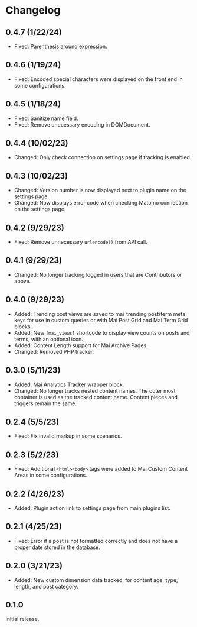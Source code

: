 # Changelog

## 0.4.7 (1/22/24)
* Fixed: Parenthesis around expression.

## 0.4.6 (1/19/24)
* Fixed: Encoded special characters were displayed on the front end in some configurations.

## 0.4.5 (1/18/24)
* Fixed: Sanitize name field.
* Fixed: Remove unecessary encoding in DOMDocument.

## 0.4.4 (10/02/23)
* Changed: Only check connection on settings page if tracking is enabled.

## 0.4.3 (10/02/23)
* Changed: Version number is now displayed next to plugin name on the settings page.
* Changed: Now displays error code when checking Matomo connection on the settings page.

## 0.4.2 (9/29/23)
* Fixed: Remove unnecessary `urlencode()` from API call.

## 0.4.1 (9/29/23)
* Changed: No longer tracking logged in users that are Contributors or above.

## 0.4.0 (9/29/23)
* Added: Trending post views are saved to mai_trending post/term meta keys for use in custom queries or with Mai Post Grid and Mai Term Grid blocks.
* Added: New `[mai_views]` shortcode to display view counts on posts and terms, with an optional icon.
* Added: Content Length support for Mai Archive Pages.
* Changed: Removed PHP tracker.

## 0.3.0 (5/11/23)
* Added: Mai Analytics Tracker wrapper block.
* Changed: No longer tracks nested content names. The outer most container is used as the tracked content name. Content pieces and triggers remain the same.

## 0.2.4 (5/5/23)
* Fixed: Fix invalid markup in some scenarios.

## 0.2.3 (5/2/23)
* Fixed: Additional `<html><body>` tags were added to Mai Custom Content Areas in some configurations.

## 0.2.2 (4/26/23)
* Added: Plugin action link to settings page from main plugins list.

## 0.2.1 (4/25/23)
* Fixed: Error if a post is not formatted correctly and does not have a proper date stored in the database.

## 0.2.0 (3/21/23)
* Added: New custom dimension data tracked, for content age, type, length, and post category.

## 0.1.0
Initial release.
